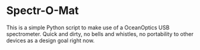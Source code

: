 # Spectr-O-Mat

This is a simple Python script to make use of a OceanOptics USB
spectrometer.  Quick and dirty, no bells and whistles, no portability to
other devices as a design goal right now.
